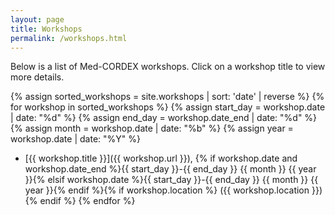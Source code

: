 ```yaml
---
layout: page
title: Workshops
permalink: /workshops.html
---
```


Below is a list of Med-CORDEX workshops. Click on a workshop title to view more details.

{% assign sorted_workshops = site.workshops | sort: 'date' | reverse %}
{% for workshop in sorted_workshops %}
  {% assign start_day = workshop.date | date: "%d" %}
  {% assign end_day = workshop.date_end | date: "%d" %}
  {% assign month = workshop.date | date: "%b" %}
  {% assign year = workshop.date | date: "%Y" %}
- [{{ workshop.title }}]({{ workshop.url }}), {% if workshop.date and workshop.date_end %}{{ start_day }}-{{ end_day }} {{ month }} {{ year }}{% elsif workshop.date %}{{ start_day }}-{{ end_day }} {{ month }} {{ year }}{% endif %}{% if workshop.location %} ({{ workshop.location }}){% endif %}
{% endfor %}
